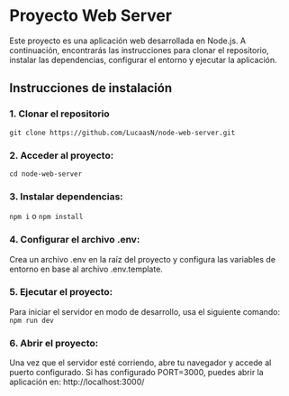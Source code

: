 # Proyecto Web Server

Este proyecto es una aplicación web desarrollada en Node.js. A continuación, encontrarás las instrucciones para clonar el repositorio, instalar las dependencias, configurar el entorno y ejecutar la aplicación.

## Instrucciones de instalación

### 1. Clonar el repositorio

`git clone https://github.com/LucaasN/node-web-server.git`


### 2. Acceder al proyecto:

`cd node-web-server`


### 3. Instalar dependencias:

`npm i` o `npm install`


### 4. Configurar el archivo .env:
Crea un archivo .env en la raíz del proyecto y configura las variables de entorno en base al archivo .env.template.


### 5. Ejecutar el proyecto:
Para iniciar el servidor en modo de desarrollo, usa el siguiente comando: `npm run dev`


### 6. Abrir el proyecto:
Una vez que el servidor esté corriendo, abre tu navegador y accede al puerto configurado. Si has configurado PORT=3000, puedes abrir la aplicación en: http://localhost:3000/

